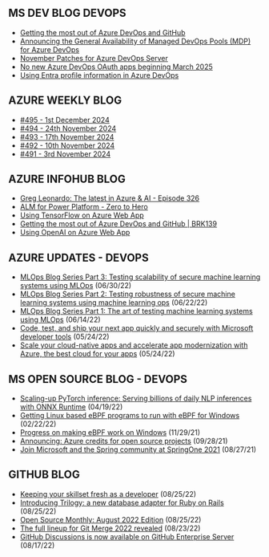 ## MS DEV BLOG DEVOPS 

<!-- DEVBLOGDEVOPS:START -->
- [Getting the most out of Azure DevOps and GitHub](https://devblogs.microsoft.com/devops/getting-the-most-out-of-azure-devops-and-github/)
- [Announcing the General Availability of Managed DevOps Pools (MDP) for Azure DevOps](https://devblogs.microsoft.com/devops/managed-devops-pools-ga/)
- [November Patches for Azure DevOps Server](https://devblogs.microsoft.com/devops/november-patches-for-azure-devops-server/)
- [No new Azure DevOps OAuth apps beginning March 2025](https://devblogs.microsoft.com/devops/no-new-azure-devops-oauth-apps-beginning-february-2025/)
- [Using Entra profile information in Azure DevOps](https://devblogs.microsoft.com/devops/using-entra-profile-information-in-azure-devops/)
<!-- DEVBLOGDEVOPS:END -->


## AZURE WEEKLY BLOG

<!-- AZUREWEEKLY:START -->
- [#495 - 1st December 2024](https://azureweekly.info/issue-495.html)
- [#494 - 24th November 2024](https://azureweekly.info/issue-494.html)
- [#493 - 17th November 2024](https://azureweekly.info/issue-493.html)
- [#492 - 10th November 2024](https://azureweekly.info/issue-492.html)
- [#491 - 3rd November 2024](https://azureweekly.info/issue-491.html)
<!-- AZUREWEEKLY:END -->

## AZURE INFOHUB BLOG 

<!-- AZUREINFOHUB:START -->
- [Greg Leonardo: The latest in Azure &amp; AI - Episode 326](http://feed.azuredevops.show/greg-leonardo-the-latest-in-azure-ai-episode-326)
- [ALM for Power Platform - Zero to Hero](https://www.youtube.com/watch?v=dpKQ6JBCS4k)
- [Using TensorFlow on Azure Web App](https://techcommunity.microsoft.com/t5/apps-on-azure-blog/using-tensorflow-on-azure-web-app/ba-p/4339260)
- [Getting the most out of Azure DevOps and GitHub | BRK139](https://www.youtube.com/watch?v=StErpNHidzU)
- [Using OpenAI on Azure Web App](https://techcommunity.microsoft.com/t5/apps-on-azure-blog/using-openai-on-azure-web-app/ba-p/4334985)
<!-- AZUREINFOHUB:END -->


## AZURE UPDATES - DEVOPS 

<!-- AZUREUPDATES:START -->

 - [MLOps Blog Series Part 3: Testing scalability of secure machine learning systems using MLOps](https://azure.microsoft.com/blog/mlops-blog-series-part-3-testing-scalability-of-secure-machine-learning-systems-using-mlops/) (06/30/22)
 - [MLOps Blog Series Part 2: Testing robustness of secure machine learning systems using machine learning ops](https://azure.microsoft.com/blog/mlops-blog-series-part-2-testing-robustness-of-secure-machine-learning-systems-using-machine-learning-ops/) (06/22/22)
 - [MLOps Blog Series Part 1: The art of testing machine learning systems using MLOps](https://azure.microsoft.com/blog/mlops-blog-series-part-1-the-art-of-testing-machine-learning-systems-using-mlops/) (06/14/22)
 - [Code, test, and ship your next app quickly and securely with Microsoft developer tools](https://azure.microsoft.com/blog/code-test-and-ship-your-next-app-quickly-and-securely-with-microsoft-developer-tools/) (05/24/22)
 - [Scale your cloud-native apps and accelerate app modernization with Azure, the best cloud for your apps](https://azure.microsoft.com/blog/scale-your-cloudnative-apps-and-accelerate-app-modernization-with-azure-the-best-cloud-for-your-apps/) (05/24/22)
<!-- AZUREUPDATES:END -->


## MS OPEN SOURCE BLOG - DEVOPS 

<!-- MSOPENSOURCEBLOG:START -->

 - [Scaling-up PyTorch inference: Serving billions of daily NLP inferences with ONNX Runtime](https://cloudblogs.microsoft.com/opensource/2022/04/19/scaling-up-pytorch-inference-serving-billions-of-daily-nlp-inferences-with-onnx-runtime/) (04/19/22)
 - [Getting Linux based eBPF programs to run with eBPF for Windows](https://cloudblogs.microsoft.com/opensource/2022/02/22/getting-linux-based-ebpf-programs-to-run-with-ebpf-for-windows/) (02/22/22)
 - [Progress on making eBPF work on Windows](https://cloudblogs.microsoft.com/opensource/2021/11/29/progress-on-making-ebpf-work-on-windows/) (11/29/21)
 - [Announcing: Azure credits for open source projects](https://cloudblogs.microsoft.com/opensource/2021/09/28/announcing-azure-credits-for-open-source-projects/) (09/28/21)
 - [Join Microsoft and the Spring community at SpringOne 2021](https://cloudblogs.microsoft.com/opensource/2021/08/27/join-microsoft-and-the-spring-community-at-springone-2021/) (08/27/21)
<!-- MSOPENSOURCEBLOG:END -->


## GITHUB BLOG


<!-- GITHUB:START -->

 - [Keeping your skillset fresh as a developer](https://github.blog/2022-08-25-keeping-your-skillset-fresh-as-a-developer/) (08/25/22)
 - [Introducing Trilogy: a new database adapter for Ruby on Rails](https://github.blog/2022-08-25-introducing-trilogy-a-new-database-adapter-for-ruby-on-rails/) (08/25/22)
 - [Open Source Monthly: August 2022 Edition](https://github.blog/2022-08-25-open-source-monthly-august-2022-edition/) (08/25/22)
 - [The full lineup for Git Merge 2022 revealed](https://github.blog/2022-08-23-the-full-lineup-for-git-merge-2022-revealed/) (08/23/22)
 - [GitHub Discussions is now available on GitHub Enterprise Server](https://github.blog/2022-08-17-github-discussions-is-now-available-on-github-enterprise-server/) (08/17/22)
<!-- GITHUB:END -->
